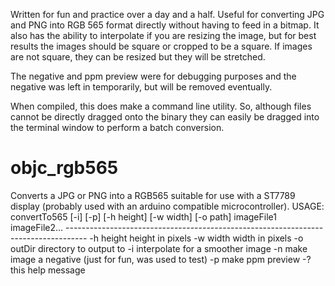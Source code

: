 Written for fun and practice over a day and a half.
Useful for converting JPG and PNG into RGB 565 format directly without having to feed in a bitmap.
It also has the ability to interpolate if you are resizing the image, but for best results the images should be square or cropped to be a square.
If images are not square, they can be resized but they will be stretched.

The negative and ppm preview were for debugging purposes and the negative was left in temporarily, but will be removed eventually.

When compiled, this does make a command line utility. 
So, although files cannot be directly dragged onto the binary they can easily be dragged into the terminal window to perform a batch conversion.

# objc_rgb565
Converts a JPG or PNG into a RGB565 suitable for use with a ST7789 display (probably used with an arduino compatible microcontroller).
USAGE: convertTo565 [-i] [-p] [-h height] [-w width] [-o path] imageFile1 imageFile2...
    -----------------------------------------------------------------------------------
    -h height    height in pixels
    -w width     width in pixels
    -o outDir    directory to output to
    -i           interpolate for a smoother image
    -n           make image a negative (just for fun, was used to test)
    -p           make ppm preview
    -?           this help message
